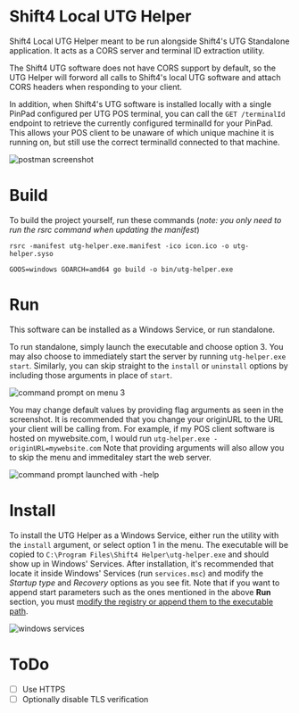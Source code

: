 # Shift4 Local UTG Helper

Shift4 Local UTG Helper meant to be run alongside Shift4's UTG Standalone application. It acts as a CORS server and terminal ID extraction utility. 

The Shift4 UTG software does not have CORS support by default, so the UTG Helper will forword all calls to Shift4's local UTG software and attach CORS headers when responding to your client. 

In addition, when Shift4's UTG software is installed locally with a single PinPad configured per UTG POS terminal, you can call the `GET /terminalId` endpoint to retrieve the currently configured terminalId for your PinPad. This allows your POS client to be unaware of which unique machine it is running on, but still use the correct terminalId connected to that machine.

![postman screenshot](https://user-images.githubusercontent.com/1683528/224466995-88414393-dc02-4899-abfb-b286353a1dbb.png)

# Build

To build the project yourself, run these commands (_note: you only need to run the rsrc command when updating the manifest_)

`rsrc -manifest utg-helper.exe.manifest -ico icon.ico -o utg-helper.syso`

`GOOS=windows GOARCH=amd64 go build -o bin/utg-helper.exe`

# Run

This software can be installed as a Windows Service, or run standalone.

To run standalone, simply launch the executable and choose option 3. You may also choose to immediately start the server by running `utg-helper.exe start`. Similarly, you can skip straight to the `install` or `uninstall` options by including those arguments in place of `start`.

![command prompt on menu 3](https://user-images.githubusercontent.com/1683528/224466930-bdea5d37-146c-4f82-adce-f78be08ab75c.png)

You may change default values by providing flag arguments as seen in the screenshot. It is recommended that you change your originURL to the URL your client will be calling from. For example, if my POS client software is hosted on mywebsite.com, I would run `utg-helper.exe -originURL=mywebsite.com` Note that providing arguments will also allow you to skip the menu and immeditaley start the web server.

![command prompt launched with -help](https://user-images.githubusercontent.com/1683528/224467242-72c93c4b-f464-4d2e-adcb-afb7d48d9bb3.png)

# Install

To install the UTG Helper as a Windows Service, either run the utility with the `install` argument, or select option 1 in the menu. The executable will be copied to `C:\Program Files\Shift4 Helper\utg-helper.exe` and should show up in Windows' Services. After installation, it's recommended that locate it inside Windows' Services (run `services.msc`) and modify the _Startup type_ and _Recovery_ options as you see fit. Note that if you want to append start parameters such as the ones mentioned in the above **Run** section, you must [modify the registry or append them to the executable path](https://serverfault.com/questions/507561/in-a-windows-service-will-the-start-parameters-be-preserved-if-the-start-is-of).

![windows services](https://user-images.githubusercontent.com/1683528/224466483-20691850-2caf-4d51-91eb-b2776a8f9745.png)

# ToDo
-  [ ] Use HTTPS
-  [ ] Optionally disable TLS verification
